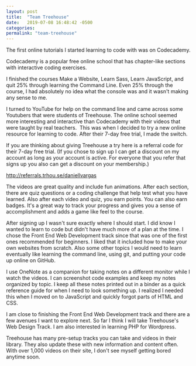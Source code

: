 ```yaml
---
layout: post
title:  "Team Treehouse"
date:   2019-07-08 16:48:42 -0500
categories: 
permalink: "team-treehouse"
---
```



The first online tutorials I started learning to code with was on Codecademy.

Codecademy is a popular free online school that has chapter-like sections with interactive coding exercises.

I finished the courses Make a Website, Learn Sass, Learn JavaScript, and quit 25% through learning the Command Line. Even 25% through the course, I had absolutely no idea what the console was and it wasn't making any sense to me.

I turned to YouTube for help on the command line and came across some Youtubers that were students of Treehouse. The online school seemed more interesting and interactive than Codecademy with their videos that were taught by real teachers.  This was when I decided to try a new online resource for learning to code. After their 7-day free trial, I made the switch.



If you are thinking about giving Treehouse a try here is a referral code for their 7-day free trial. (If you chose to sign up I can get a discount on my account as long as your account is active. For everyone that you refer that signs up you also can get a discount on your membership.)

http://referrals.trhou.se/daniellvargas

The videos are great quality and include fun animations. After each section, there are quiz questions or a coding challenge that help test what you have learned. Also after each video and quiz, you earn points. You can also earn badges. It's a great way to track your progress and gives you a sense of accomplishment and adds a game like feel to the course.

After signing up I wasn't sure exactly where I should start. I did know I wanted to learn to code but didn't have much more of a plan at the time. I chose the Front End Web Development track since that was one of the first ones recommended for beginners. I liked that it included how to make your own websites from scratch. Also some other topics I would need to learn eventually like learning the command line, using git, and putting your code up online on GitHub.

I use OneNote as a companion for taking notes on a different monitor while I watch the videos. I can screenshot code examples and keep my notes organized by topic. I keep all these notes printed out in a binder as a quick reference guide for when I need to look something up. I realized I needed this when I moved on to JavaScript and quickly forgot parts of HTML and CSS.

I am close to finishing the Front End Web Development track and there are a few avenues I want to explore next. So far I think I will take Treehouse's Web Design Track. I am also interested in learning PHP for Wordpress.



Treehouse has many pre-setup tracks you can take and videos in their library. They also update these with new information and content often. With over 1,000 videos on their site, I don't see myself getting bored anytime soon.

